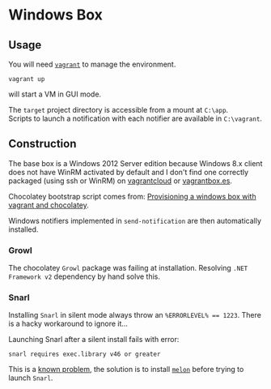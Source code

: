 # Windows Box

## Usage

You will need [`vagrant`](https://www.vagrantup.com) to manage the environment.

    vagrant up
    
will start a VM in GUI mode.  

The `target` project directory is accessible from a mount at `C:\app`.  
Scripts to launch a notification with each notifier are available in `C:\vagrant`.

## Construction

The base box is a Windows 2012 Server edition because Windows 8.x client does not have WinRM activated by default and I don't find one correctly packaged (using ssh or WinRM) on [vagrantcloud](https://vagrantcloud.com/boxes) or [vagrantbox.es](http://www.vagrantbox.es).  

Chocolatey bootstrap script comes from: [Provisioning a windows box with vagrant and chocolatey](http://www.tzehon.com/2014/01/20/provisioning-a-windows-box-with-vagrant-chocolatey-and-puppet-part-1/).  

Windows notifiers implemented in `send-notification` are then automatically installed.

### Growl

The chocolatey `Growl` package was failing at installation. Resolving `.NET Framework v2` dependency by hand solve this.

### Snarl

Installing `Snarl` in silent mode always throw an `%ERRORLEVEL% == 1223`. There is a hacky workaround to ignore it...

Launching Snarl after a silent install fails with error: 

    snarl requires exec.library v46 or greater
      
This is a [known problem](https://groups.google.com/forum/#!topic/snarl-discuss/db0fjiC-apo), the solution is to install [`melon`](http://sourceforge.net/projects/snarlwin/files/Goodies/setup-minimal.exe/download) before trying to launch `Snarl`.
